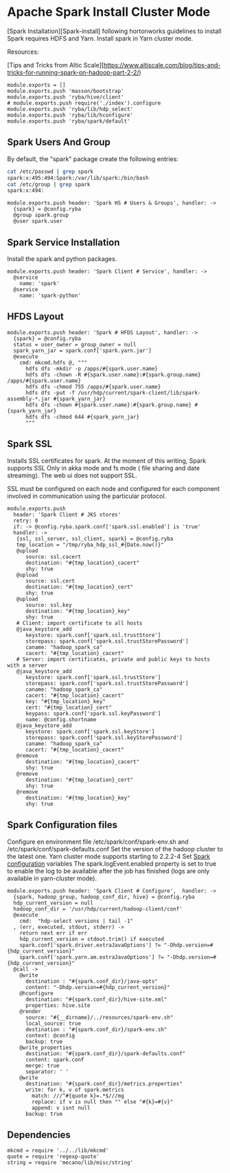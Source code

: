 # Apache Spark Install Cluster Mode

[Spark Installation][Spark-install] following hortonworks guidelines to install
Spark requires HDFS and Yarn. Install spark in Yarn cluster mode.

Resources:

[Tips and Tricks from Altic Scale][https://www.altiscale.com/blog/tips-and-tricks-for-running-spark-on-hadoop-part-2-2/)   
    
    module.exports = []
    module.exports.push 'masson/bootstrap'
    module.exports.push 'ryba/hive/client'
    # module.exports.push require('./index').configure
    module.exports.push 'ryba/lib/hdp_select'
    module.exports.push 'ryba/lib/hconfigure'
    module.exports.push 'ryba/spark/default'


## Spark Users And Group

By default, the "spark" package create the following entries:

```bash
cat /etc/passwd | grep spark
spark:x:495:494:Spark:/var/lib/spark:/bin/bash
cat /etc/group | grep spark
spark:x:494:
```

    module.exports.push header: 'Spark HS # Users & Groups', handler: ->
      {spark} = @config.ryba
      @group spark.group
      @user spark.user

## Spark Service Installation

Install the spark and python packages.

    module.exports.push header: 'Spark Client # Service', handler: ->
      @service
        name: 'spark'
      @service
        name: 'spark-python'

## HFDS Layout

    module.exports.push header: 'Spark # HFDS Layout', handler: ->
      {spark} = @config.ryba
      status = user_owner = group_owner = null
      spark_yarn_jar = spark.conf['spark.yarn.jar']
      @execute
        cmd: mkcmd.hdfs @, """
          hdfs dfs -mkdir -p /apps/#{spark.user.name}
          hdfs dfs -chown -R #{spark.user.name}:#{spark.group.name} /apps/#{spark.user.name}
          hdfs dfs -chmod 755 /apps/#{spark.user.name}
          hdfs dfs -put -f /usr/hdp/current/spark-client/lib/spark-assembly-*.jar #{spark_yarn_jar}
          hdfs dfs -chown #{spark.user.name}:#{spark.group.name} #{spark_yarn_jar}
          hdfs dfs -chmod 644 #{spark_yarn_jar}
          """

## Spark SSL

Installs SSL certificates for spark. At the moment of this writing, Spark
supports SSL Only in akka mode and fs mode ( file sharing and date streaming).
The web ui does not support SSL.

SSL must be configured on each node and configured for each component involved
in communication using the particular protocol.

    module.exports.push
      header: 'Spark Client # JKS stores'
      retry: 0
      if: -> @config.ryba.spark.conf['spark.ssl.enabled'] is 'true'
      handler: ->
       {ssl, ssl_server, ssl_client, spark} = @config.ryba
       tmp_location = "/tmp/ryba_hdp_ssl_#{Date.now()}"
       @upload
          source: ssl.cacert
          destination: "#{tmp_location}_cacert"
          shy: true
       @upload
          source: ssl.cert
          destination: "#{tmp_location}_cert"
          shy: true
       @upload
          source: ssl.key
          destination: "#{tmp_location}_key"
          shy: true
       # Client: import certificate to all hosts
       @java_keystore_add
          keystore: spark.conf['spark.ssl.trustStore']
          storepass: spark.conf['spark.ssl.trustStorePassword']
          caname: "hadoop_spark_ca"
          cacert: "#{tmp_location}_cacert"
       # Server: import certificates, private and public keys to hosts with a server
       @java_keystore_add
          keystore: spark.conf['spark.ssl.trustStore']
          storepass: spark.conf['spark.ssl.trustStorePassword']
          caname: "hadoop_spark_ca"
          cacert: "#{tmp_location}_cacert"
          key: "#{tmp_location}_key"
          cert: "#{tmp_location}_cert"
          keypass: spark.conf['spark.ssl.keyPassword']
          name: @config.shortname
       @java_keystore_add
          keystore: spark.conf['spark.ssl.keyStore']
          storepass: spark.conf['spark.ssl.keyStorePassword']
          caname: "hadoop_spark_ca"
          cacert: "#{tmp_location}_cacert"
       @remove
          destination: "#{tmp_location}_cacert"
          shy: true
       @remove
          destination: "#{tmp_location}_cert"
          shy: true
       @remove
          destination: "#{tmp_location}_key"
          shy: true

## Spark Configuration files

Configure en environment file /etc/spark/conf/spark-env.sh and /etc/spark/conf/spark-defaults.conf
Set the version of the hadoop cluster to the latest one. Yarn cluster mode supports starting to 2.2.2-4
Set [Spark configuration][spark-conf] variables
The spark.logEvent.enabled property is set to true to enable the log to be available after the job
has finished (logs are only available in yarn-cluster mode). 

    module.exports.push header: 'Spark Client # Configure',  handler: ->
      {spark, hadoop_group, hadoop_conf_dir, hive} = @config.ryba
      hdp_current_version = null
      hadoop_conf_dir = '/usr/hdp/current/hadoop-client/conf'
      @execute
        cmd:  "hdp-select versions | tail -1"
      , (err, executed, stdout, stderr) ->
        return next err if err
        hdp_current_version = stdout.trim() if executed
        spark.conf['spark.driver.extraJavaOptions'] ?= "-Dhdp.version=#{hdp_current_version}"
        spark.conf['spark.yarn.am.extraJavaOptions'] ?= "-Dhdp.version=#{hdp_current_version}"
      @call ->
        @write
          destination : "#{spark.conf_dir}/java-opts"
          content: "-Dhdp.version=#{hdp_current_version}"
        @hconfigure
          destination: "#{spark.conf_dir}/hive-site.xml"
          properties: hive.site
        @render
          source: "#{__dirname}/../resources/spark-env.sh"
          local_source: true
          destination : "#{spark.conf_dir}/spark-env.sh"
          context: @config
          backup: true
        @write_properties
          destination: "#{spark.conf_dir}/spark-defaults.conf"
          content: spark.conf
          merge: true
          separator: ' '
        @write
          destination: "#{spark.conf_dir}/metrics.properties"
          write: for k, v of spark.metrics
            match: ///^#{quote k}=.*$///mg
            replace: if v is null then "" else "#{k}=#{v}"
            append: v isnt null
          backup: true

## Dependencies

    mkcmd = require '../../lib/mkcmd'
    quote = require 'regexp-quote'
    string = require 'mecano/lib/misc/string'

[spark-conf]:https://spark.apache.org/docs/latest/configuration.html
